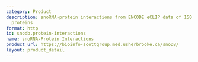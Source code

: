 ```yaml
---
category: Product
description: snoRNA-protein interactions from ENCODE eCLIP data of 150 RNA binding
  proteins
format: http
id: snodb.protein-interactions
name: snoRNA-Protein Interactions
product_url: https://bioinfo-scottgroup.med.usherbrooke.ca/snoDB/
layout: product_detail
---
```

